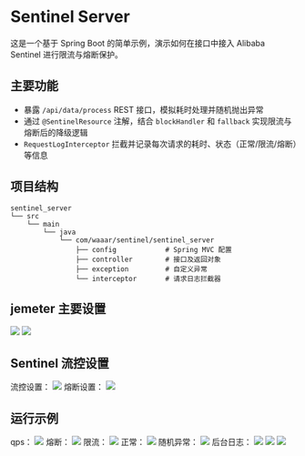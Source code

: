 # Sentinel Server

这是一个基于 Spring Boot 的简单示例，演示如何在接口中接入 Alibaba Sentinel 进行限流与熔断保护。

## 主要功能

- 暴露 `/api/data/process` REST 接口，模拟耗时处理并随机抛出异常
- 通过 `@SentinelResource` 注解，结合 `blockHandler` 和 `fallback` 实现限流与熔断后的降级逻辑
- `RequestLogInterceptor` 拦截并记录每次请求的耗时、状态（正常/限流/熔断）等信息

## 项目结构

```
sentinel_server
└── src
    └── main
        └── java
            └── com/waaar/sentinel/sentinel_server
                ├── config            # Spring MVC 配置
                ├── controller        # 接口及返回对象
                ├── exception         # 自定义异常
                └── interceptor       # 请求日志拦截器
```

## jemeter 主要设置
![](https://cdn.jsdelivr.net/gh/Roxanne299/PictureBed//blog/20250626105250.png)
![](https://cdn.jsdelivr.net/gh/Roxanne299/PictureBed//blog/20250626105354.png)
## Sentinel 流控设置
流控设置：
![](https://cdn.jsdelivr.net/gh/Roxanne299/PictureBed//blog/20250626105514.png)
熔断设置：
![](https://cdn.jsdelivr.net/gh/Roxanne299/PictureBed//blog/20250626105625.png)
## 运行示例
qps：
![](https://cdn.jsdelivr.net/gh/Roxanne299/PictureBed//blog/20250626105922.png)
熔断：
![](https://cdn.jsdelivr.net/gh/Roxanne299/PictureBed//blog/20250626110011.png)
限流：
![](https://cdn.jsdelivr.net/gh/Roxanne299/PictureBed//blog/20250626110038.png)
正常：
![](https://cdn.jsdelivr.net/gh/Roxanne299/PictureBed//blog/20250626110214.png)
随机异常：
![](https://cdn.jsdelivr.net/gh/Roxanne299/PictureBed//blog/20250626110232.png)
后台日志：
![](https://cdn.jsdelivr.net/gh/Roxanne299/PictureBed//blog/20250626111551.png)
![](https://cdn.jsdelivr.net/gh/Roxanne299/PictureBed//blog/20250626111309.png)
![](https://cdn.jsdelivr.net/gh/Roxanne299/PictureBed//blog/20250626111502.png)


